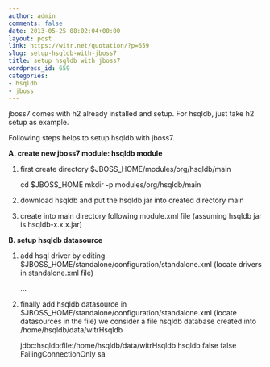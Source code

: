 ```yaml
---
author: admin
comments: false
date: 2013-05-25 08:02:04+00:00
layout: post
link: https://witr.net/quotation/?p=659
slug: setup-hsqldb-with-jboss7
title: setup hsqldb with jboss7
wordpress_id: 659
categories:
- hsqldb
- jboss
---
```



jboss7 comes with h2 already installed and setup.
For hsqldb, just take h2 setup as example.

Following steps helps to setup hsqldb with jboss7.

**A. create new jboss7 module: hsqldb module**

1. first create directory $JBOSS_HOME/modules/org/hsqldb/main

    
    
    cd $JBOSS_HOME
    mkdir -p modules/org/hsqldb/main
    


2. download hsqldb and put the hsqldb.jar into created directory main
3. create into main directory following module.xml file (assuming hsqldb jar is hsqldb-x.x.x.jar)

    
    
    
    <module xmlns="urn:jboss:module:1.0" name="org.hsqldb">
      <resources>
        <resource-root path="hsqldb-x.x.x.jar"></resource-root>
      </resources>
       <dependencies>
         <module name="javax.api"></module>
         <module name="javax.transaction.api"></module>
       </dependencies>
    </module>
    



**B. setup hsqldb datasource**

1. add hsql driver by editing $JBOSS_HOME/standalone/configuration/standalone.xml (locate drivers in standalone.xml file)

    
    
    <drivers>  
      <driver name="hsqldb" module="org.hsqldb"></driver>  
      ...  
    </drivers>
    


2. finally add hsqldb datasource in $JBOSS_HOME/standalone/configuration/standalone.xml (locate datasources in the file)
we consider a file hsqldb database created into /home/hsqldb/data/witrHsqldb

    
    
    <datasource use-ccm="true" enabled="true" jndi-name="java:/jboss/datasources/witrHsqldb" use-java-context="true" jta="true" pool-name="witrHsqldb">  
      <connection-url>  
        jdbc:hsqldb:file:/home/hsqldb/data/witrHsqldb
      </connection-url>  
      <driver>  
        hsqldb  
      </driver>  
      <pool>  
        <prefill>false</prefill>  
        <use-strict-min>false</use-strict-min>  
        <flush-strategy>FailingConnectionOnly</flush-strategy>  
      </pool>  
      <security>  
        <user-name>  
          sa  
        </user-name>  
        <password>  
        </password>  
      </security>  
    </datasource>
    



